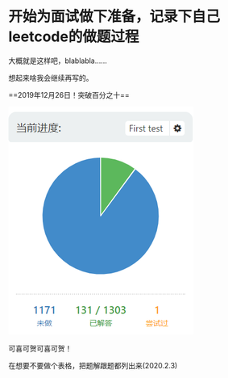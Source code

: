 # 开始为面试做下准备，记录下自己leetcode的做题过程

大概就是这样吧，blablabla……

想起来啥我会继续再写的。



==2019年12月26日！突破百分之十==

![力扣进度突破10%](images/力扣进度突破10%25.png)

可喜可贺可喜可贺！

在想要不要做个表格，把题解跟题都列出来(2020.2.3)
